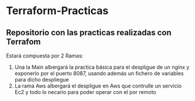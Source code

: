 # Terraform-Practicas
## Repositorio con las practicas realizadas con Terrafom
Estará compuesta por 2 Ramas:
1. Una la Main albergará la practica básica para el despligue de un nginx y exponerlo por el puerto 8087, usando además un fichero de variables para dicho despliegue
2. La rama Aws albergará el despligue en Aws que contrulle un servicio Ec2 y todo lo necario para poder operar con el por remoto
